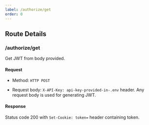 ```yaml
---
label: /authorize/get
order: 0
---
```


## Route Details

### /authorize/get

Get JWT from body provided.

#### Request

- Method: `HTTP POST`

- Request body: `X-API-Key: api-key-provided-in-.env` header. Any request body is used for generating JWT.

#### Response

Status code 200 with `Set-Cookie: token=` header containing token.